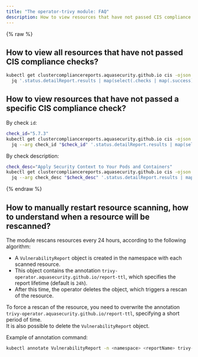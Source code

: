 ```yaml
---
title: "The operator-trivy module: FAQ"
description: How to view resources that have not passed CIS compliance checks in the operator-trivy Deckhouse module.
---
```

{% raw %}

## How to view all resources that have not passed CIS compliance checks?

```bash
kubectl get clustercompliancereports.aquasecurity.github.io cis -ojson | 
  jq '.status.detailReport.results | map(select(.checks | map(.success) | all | not))'
```

## How to view resources that have not passed a specific CIS compliance check?

By check `id`:

```bash
check_id="5.7.3"
kubectl get clustercompliancereports.aquasecurity.github.io cis -ojson | 
  jq --arg check_id "$check_id" '.status.detailReport.results | map(select(.id == $check_id))'
```

By check description:

```bash
check_desc="Apply Security Context to Your Pods and Containers"
kubectl get clustercompliancereports.aquasecurity.github.io cis -ojson |
  jq --arg check_desc "$check_desc" '.status.detailReport.results | map(select(.description == $check_desc))'
```

{% endraw %}

## How to manually restart resource scanning, how to understand when a resource will be rescanned?

The module rescans resources every 24 hours, according to the following algorithm:

- A `VulnerabilityReport` object is created in the namespace with each scanned resource.  
- This object contains the annotation `trivy-operator.aquasecurity.github.io/report-ttl`, which specifies the report lifetime (default is `24h`).  
- After this time, the operator deletes the object, which triggers a rescan of the resource.  

To force a rescan of the resource, you need to overwrite the annotation `trivy-operator.aquasecurity.github.io/report-ttl`, specifying a short period of time.  
It is also possible to delete the `VulnerabilityReport` object.

Example of annotation command:

```bash
kubectl annotate VulnerabilityReport -n <namespace> <reportName> trivy-operator.aquasecurity.github.io/report-ttl=1s --overwrite
```
